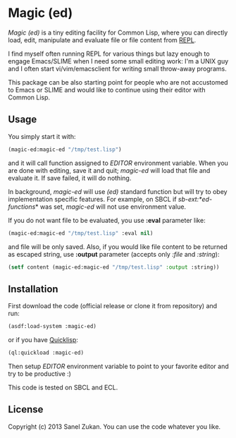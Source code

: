 # Magic (ed)

*Magic (ed)* is a tiny editing facility for Common Lisp, where you can
directly load, edit, manipulate and evaluate file or file content from
[REPL](http://en.wikipedia.org/wiki/Read%E2%80%93eval%E2%80%93print_loop_).

I find myself often running REPL for various things but lazy enough to
engage Emacs/SLIME when I need some small editing work: I'm a UNIX guy
and I often start vi/vim/emacsclient for writing small throw-away
programs.

This package can be also starting point for people who are not
accustomed to Emacs or SLIME and would like to continue using their
editor with Common Lisp.

## Usage

You simply start it with:

```lisp
(magic-ed:magic-ed "/tmp/test.lisp")
```

and it will call function assigned to *EDITOR* environment
variable. When you are done with editing, save it and quit; *magic-ed*
will load that file and evaluate it. If save failed, it will do
nothing.

In background, *magic-ed* will use *(ed)* standard function but will
try to obey implementation specific features. For example, on SBCL if
*sb-ext:\*ed-functions** was set, *magic-ed* will not use environment
value.

If you do not want file to be evaluated, you use **:eval** parameter
like:

```lisp
(magic-ed:magic-ed "/tmp/test.lisp" :eval nil)
```

and file will be only saved. Also, if you would like file content to
be returned as escaped string, use **:output** parameter (accepts only
*:file* and *:string*):

```lisp
(setf content (magic-ed:magic-ed "/tmp/test.lisp" :output :string))
```

## Installation

First download the code (official release or clone it from repository)
and run:

```lisp
(asdf:load-system :magic-ed)
```

or if you have [Quicklisp](http://www.quicklisp.org):


```lisp
(ql:quickload :magic-ed)
```

Then setup *EDITOR* environment variable to point to your favorite
editor and try to be productive :)

This code is tested on SBCL and ECL.

## License

Copyright (c) 2013 Sanel Zukan. You can use the code whatever you
like.
